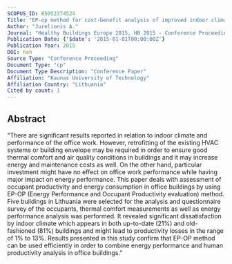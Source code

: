 ```yaml
---
SCOPUS_ID: 85052374524
Title: "EP-op method for cost-benefit analysis of improved indoor climate and reduced energy consumption in office buildings: Case studies"
Author: "Jurelionis A."
Journal: "Healthy Buildings Europe 2015, HB 2015 - Conference Proceedings"
Publication Date: {'$date': '2015-01-01T00:00:00Z'}
Publication Year: 2015
DOI: nan
Source Type: "Conference Proceeding"
Document Type: "cp"
Document Type Description: "Conference Paper"
Affiliation: "Kaunas University of Technology"
Affiliation Country: "Lithuania"
Cited by count: 1
---
```


## Abstract
"There are significant results reported in relation to indoor climate and performance of the office work. However, retrofitting of the existing HVAC systems or building envelope may be required in order to ensure good thermal comfort and air quality conditions in buildings and it may increase energy and maintenance costs as well. On the other hand, particular investment might have no effect on office work performance while having major impact on energy performance. This paper deals with assessment of occupant productivity and energy consumption in office buildings by using EP-OP (Energy Performance and Occupant Productivity evaluation) method. Five buildings in Lithuania were selected for the analysis and questionnaire survey of the occupants, thermal comfort measurements as well as energy performance analysis was performed. It revealed significant dissatisfaction by indoor climate which appears in both up-to-date (21%) and old-fashioned (81%) buildings and might lead to productivity losses in the range of 1% to 13%. Results presented in this study confirm that EP-OP method can be used efficiently in order to combine energy performance and human productivity analysis in office buildings."

